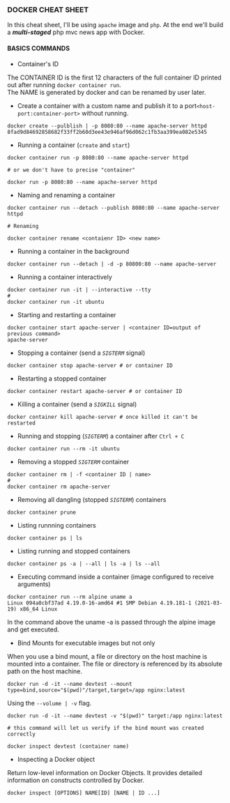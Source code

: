 ### DOCKER CHEAT SHEET
In this cheat sheet, I'll be using <code>apache</code> image and <code>php</code>.
At the end we'll build a **_multi-staged_** php mvc news app with Docker.

#### BASICS COMMANDS
* Container's ID

The CONTAINER ID is the first 12 characters of the full container ID printed out after running <code>docker container run</code>.\
The NAME is generated by docker and can be renamed by user later.
* Create a container with a custom name and publish it to a port<code>\<host-port:container-port></code> without running.
```
docker create --pulblish | -p 8080:80 --name apache-server httpd 
8fad9d84692858682f33ff2b60d3ee43e946af96d062c1fb3aa399ea082e5345
```
* Running a container (<code>create</code> and <code>start</code>)
```
docker container run -p 8080:80 --name apache-server httpd 

# or we don't have to precise "container"

docker run -p 8080:80 --name apache-server httpd
```
* Naming and renaming a container
```
docker container run --detach --publish 8080:80 --name apache-server httpd

# Renaming

docker container rename <contaienr ID> <new name>
```
* Running a container in the background
```
docker container run --detach | -d -p 80800:80 --name apache-server
```
* Running a container interactively 
```
docker container run -it | --interactive --tty
#
docker container run -it ubuntu 
```
* Starting and restarting a container
```
docker container start apache-server | <container ID=output of previous command>
apache-server
```
* Stopping a container (send a <code>_SIGTERM_</code> signal)
```
docker container stop apache-server # or container ID
```
* Restarting a stopped container
```
docker container restart apache-server # or container ID
```
* Killing a container (send a <code>_SIGKILL_</code> signal)
```
docker container kill apache-server # once killed it can't be restarted
```
* Running and stopping (<code>_SIGTERM_</code>) a container after <code>Ctrl + C</code>
```
docker container run --rm -it ubuntu
```
* Removing a stopped <code>_SIGTERM_</code> container
```
docker container rm | -f <container ID | name>
#
docker container rm apache-server
```
* Removing all dangling (stopped <code>_SIGTERM_</code>) containers 
```
docker container prune
```
* Listing runnning containers
```
docker container ps | ls
```
* Listing running and stopped containers
```
docker container ps -a | --all | ls -a | ls --all
```
* Executing command inside a container (image configured to receive arguments)
```
docker container run --rm alpine uname a
Linux 094a0cbf37ad 4.19.0-16-amd64 #1 SMP Debian 4.19.181-1 (2021-03-19) x86_64 Linux
```
In the command above the uname -a is passed through the alpine image and get executed.

* Bind Mounts for executable images but not only

When you use a bind mount, a file or directory on the host machine is mounted into a container. The file or directory is referenced by its absolute path on the host machine. 

```
docker run -d -it --name devtest --mount type=bind,source="$(pwd)"/target,target=/app nginx:latest
```
Using the <code>--volume | -v</code> flag.
```
docker run -d -it --name devtest -v "$(pwd)" target:/app nginx:latest

# this command will let us verify if the bind mount was created correctly

docker inspect devtest (container name)
```
* Inspecting a Docker object

Return low-level information on Docker Objects. It provides detailed information on constructs controlled by Docker.
```
docker inspect [OPTIONS] NAME[ID] [NAME | ID ...]
```

